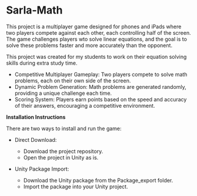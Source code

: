 # Sarla-Math

This project is a multiplayer game designed for phones and iPads where two players compete against each other, each controlling half of the screen. The game challenges players wto solve linear equations, and the goal is to solve these problems faster and more accurately than the opponent.

This project was created for my students to work on their equation solving skills during extra study time.

* Competitive Multiplayer Gameplay: Two players compete to solve math problems, each on their own side of the screen.
* Dynamic Problem Generation: Math problems are generated randomly, providing a unique challenge each time.
* Scoring System: Players earn points based on the speed and accuracy of their answers, encouraging a competitive environment.

**Installation Instructions**

There are two ways to install and run the game:

* Direct Download:
  * Download the project repository.
  * Open the project in Unity as is.

* Unity Package Import:
  * Download the Unity package from the Package_export folder.
  * Import the package into your Unity project.
